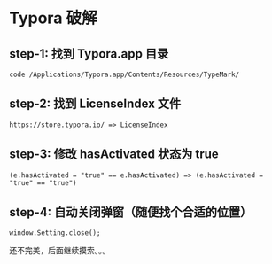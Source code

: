 # Typora 破解

## step-1: 找到 Typora.app 目录

```
code /Applications/Typora.app/Contents/Resources/TypeMark/
```

## step-2: 找到 LicenseIndex 文件

```
https://store.typora.io/ => LicenseIndex
```

## step-3: 修改 hasActivated 状态为 true

```
(e.hasActivated = "true" == e.hasActivated) => (e.hasActivated = "true" == "true")
```

## step-4: 自动关闭弹窗（随便找个合适的位置）

```
window.Setting.close();
```

还不完美，后面继续摸索。。。
